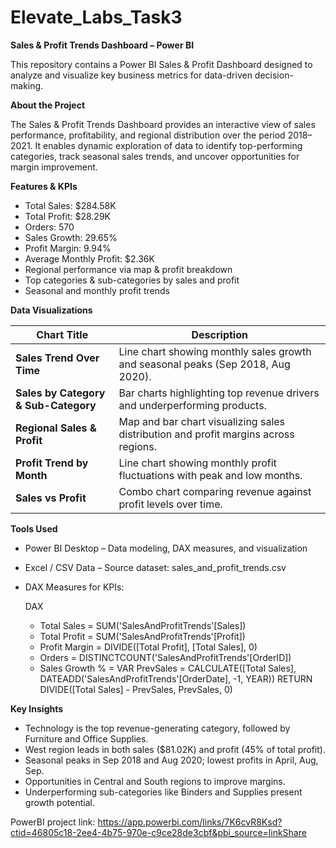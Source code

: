 # Elevate_Labs_Task3

**Sales & Profit Trends Dashboard – Power BI**

This repository contains a Power BI Sales & Profit Dashboard designed to analyze and visualize key business metrics for data-driven decision-making.

**About the Project**

The Sales & Profit Trends Dashboard provides an interactive view of sales performance, profitability, and regional distribution over the period 2018–2021.
It enables dynamic exploration of data to identify top-performing categories, track seasonal sales trends, and uncover opportunities for margin improvement.

**Features & KPIs**

 - Total Sales: $284.58K
 - Total Profit: $28.29K
 - Orders: 570
 - Sales Growth: 29.65%
 - Profit Margin: 9.94%
 - Average Monthly Profit: $2.36K
 - Regional performance via map & profit breakdown
 - Top categories & sub-categories by sales and profit
 - Seasonal and monthly profit trends

**Data Visualizations**

| Chart Title                            | Description |
|----------------------------------------|-------------|
| **Sales Trend Over Time**           | Line chart showing monthly sales growth and seasonal peaks (Sep 2018, Aug 2020). |
| **Sales by Category & Sub-Category**    | Bar charts highlighting top revenue drivers and underperforming products. |
| **Regional Sales & Profit**           | Map and bar chart visualizing sales distribution and profit margins across regions. |
| **Profit Trend by Month** | Line chart showing monthly profit fluctuations with peak and low months. |
| **Sales vs Profit**    | Combo chart comparing revenue against profit levels over time. |

                                         

**Tools Used**

 - Power BI Desktop – Data modeling, DAX measures, and visualization
 - Excel / CSV Data – Source dataset: sales_and_profit_trends.csv

 - DAX Measures for KPIs:

   DAX
    - Total Sales = SUM('SalesAndProfitTrends'[Sales])
    - Total Profit = SUM('SalesAndProfitTrends'[Profit])
    - Profit Margin = DIVIDE([Total Profit], [Total Sales], 0)
    - Orders = DISTINCTCOUNT('SalesAndProfitTrends'[OrderID])
    - Sales Growth % = 
      VAR PrevSales = CALCULATE([Total Sales], DATEADD('SalesAndProfitTrends'[OrderDate], -1, YEAR))
      RETURN DIVIDE([Total Sales] - PrevSales, PrevSales, 0)

**Key Insights**

 - Technology is the top revenue-generating category, followed by Furniture and Office Supplies.
 - West region leads in both sales ($81.02K) and profit (45% of total profit).
 - Seasonal peaks in Sep 2018 and Aug 2020; lowest profits in April, Aug, Sep.
 - Opportunities in Central and South regions to improve margins.
 - Underperforming sub-categories like Binders and Supplies present growth potential.


PowerBI project link: https://app.powerbi.com/links/7K6cvR8Ksd?ctid=46805c18-2ee4-4b75-970e-c9ce28de3cbf&pbi_source=linkShare




